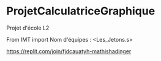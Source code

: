 # ProjetCalculatriceGraphique
Projet d'école L2 

From IMT import Nom d'équipes : <Les_Jetons.s>

https://replit.com/join/fjdcauatyh-mathishadinger
